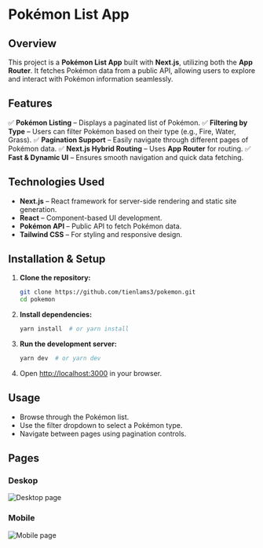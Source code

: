 # Pokémon List App

## Overview

This project is a **Pokémon List App** built with **Next.js**, utilizing both the **App Router**. It fetches Pokémon data from a public API, allowing users to explore and interact with Pokémon information seamlessly.

## Features

✅ **Pokémon Listing** – Displays a paginated list of Pokémon.
✅ **Filtering by Type** – Users can filter Pokémon based on their type (e.g., Fire, Water, Grass).
✅ **Pagination Support** – Easily navigate through different pages of Pokémon data.
✅ **Next.js Hybrid Routing** – Uses **App Router** for routing.
✅ **Fast & Dynamic UI** – Ensures smooth navigation and quick data fetching.

## Technologies Used

- **Next.js** – React framework for server-side rendering and static site generation.
- **React** – Component-based UI development.
- **Pokémon API** – Public API to fetch Pokémon data.
- **Tailwind CSS** – For styling and responsive design.

## Installation & Setup

1. **Clone the repository:**
   ```bash
   git clone https://github.com/tienlams3/pokemon.git
   cd pokemon
   ```
2. **Install dependencies:**
   ```bash
   yarn install  # or yarn install
   ```
3. **Run the development server:**
   ```bash
   yarn dev  # or yarn dev
   ```
4. Open [http://localhost:3000](http://localhost:3000) in your browser.

## Usage

- Browse through the Pokémon list.
- Use the filter dropdown to select a Pokémon type.
- Navigate between pages using pagination controls.

## Pages

### Deskop

![Desktop page](/README-desktop.png)

### Mobile

![Mobile page](/README-mobile.png)
